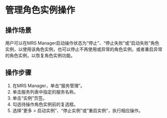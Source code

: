 # 管理角色实例操作<a name="ZH-CN_TOPIC_0035251705"></a>

## 操作场景<a name="section900476194320"></a>

用户可以在MRS Manager启动操作状态为“停止”、“停止失败”或“启动失败”角色实例，以使用该角色实例，也可以停止不再使用或异常的角色实例，或者重启异常的角色实例，以恢复角色实例功能。

## 操作步骤<a name="section24611428194551"></a>

1.  在MRS Manager，单击“服务管理”。
2.  单击服务列表中指定的服务名称。
3.  单击“实例”页签。
4.  勾选待操作角色实例前的复选框。
5.  选择“更多 \> 启动实例”、“停止实例”或“重启实例”，执行相应操作。

